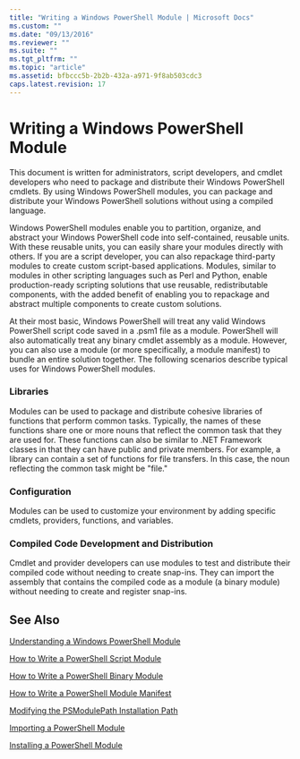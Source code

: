 ```yaml
---
title: "Writing a Windows PowerShell Module | Microsoft Docs"
ms.custom: ""
ms.date: "09/13/2016"
ms.reviewer: ""
ms.suite: ""
ms.tgt_pltfrm: ""
ms.topic: "article"
ms.assetid: bfbccc5b-2b2b-432a-a971-9f8ab503cdc3
caps.latest.revision: 17
---
```

# Writing a Windows PowerShell Module

This document is written for administrators, script developers, and cmdlet developers who need to package and distribute their Windows PowerShell cmdlets. By using Windows PowerShell modules, you can package and distribute your Windows PowerShell solutions without using a compiled language.

Windows PowerShell modules enable you to partition, organize, and abstract your Windows PowerShell code into self-contained, reusable units. With these reusable units, you can easily share your modules directly with others. If you are a script developer, you can also repackage third-party modules to create custom script-based applications. Modules, similar to modules in other scripting languages such as Perl and Python, enable production-ready scripting solutions that use reusable, redistributable components, with the added benefit of enabling you to repackage and abstract multiple components to create custom solutions.

At their most basic, Windows PowerShell will treat any valid Windows PowerShell script code saved in a .psm1 file as a module. PowerShell will also automatically treat any binary cmdlet assembly as a module. However, you can also use a module (or more specifically, a module manifest) to bundle an entire solution together. The following scenarios describe typical uses for Windows PowerShell modules.

### Libraries

Modules can be used to package and distribute cohesive libraries of functions that perform common tasks. Typically, the names of these functions share one or more nouns that reflect the common task that they are used for. These functions can also be similar to .NET Framework classes in that they can have public and private members. For example, a library can contain a set of functions for file transfers. In this case, the noun reflecting the common task might be "file."

### Configuration

Modules can be used to customize your environment by adding specific cmdlets, providers, functions, and variables.

### Compiled Code Development and Distribution

Cmdlet and provider developers can use modules to test and distribute their compiled code without needing to create snap-ins. They can import the assembly that contains the compiled code as a module (a binary module) without needing to create and register snap-ins.

## See Also

[Understanding a Windows PowerShell Module](./understanding-a-windows-powershell-module.md)

[How to Write a PowerShell Script Module](./how-to-write-a-powershell-script-module.md)

[How to Write a PowerShell Binary Module](./how-to-write-a-powershell-binary-module.md)

[How to Write a PowerShell Module Manifest](how-to-write-a-powershell-module-manifest.md)

[Modifying the PSModulePath Installation Path](./modifying-the-psmodulepath-installation-path.md)

[Importing a PowerShell Module](./importing-a-powershell-module.md)

[Installing a PowerShell Module](./installing-a-powershell-module.md)

